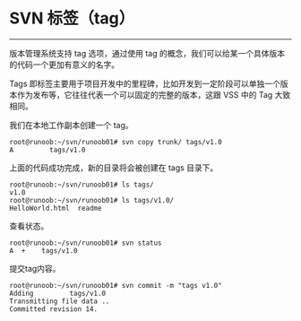 # SVN 标签（tag）

------

版本管理系统支持 tag 选项，通过使用 tag 的概念，我们可以给某一个具体版本的代码一个更加有意义的名字。

Tags 即标签主要用于项目开发中的里程碑，比如开发到一定阶段可以单独一个版本作为发布等，它往往代表一个可以固定的完整的版本，这跟 VSS 中的 Tag 大致相同。

我们在本地工作副本创建一个 tag。

```
root@runoob:~/svn/runoob01# svn copy trunk/ tags/v1.0
A         tags/v1.0
```

上面的代码成功完成，新的目录将会被创建在 tags 目录下。

```
root@runoob:~/svn/runoob01# ls tags/
v1.0
root@runoob:~/svn/runoob01# ls tags/v1.0/
HelloWorld.html  readme
```

查看状态。

```
root@runoob:~/svn/runoob01# svn status
A  +    tags/v1.0
```

提交tag内容。

```
root@runoob:~/svn/runoob01# svn commit -m "tags v1.0" 
Adding         tags/v1.0
Transmitting file data ..
Committed revision 14.
```